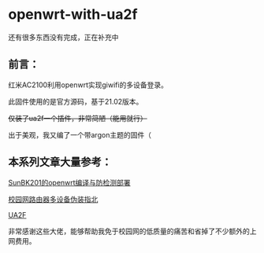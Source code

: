 # openwrt-with-ua2f

还有很多东西没有完成，正在补充中

## 前言：

红米AC2100利用openwrt实现giwifi的多设备登录。

此固件使用的是官方源码，基于21.02版本。

~~仅装了ua2f一个插件，非常简陋（能用就行）~~

出于美观，我又编了一个带argon主题的固件（

## 本系列文章大量参考：

 [SunBK201的openwrt编译与防检测部署](https://sunbk201public.notion.site/sunbk201public/OpenWrt-f59ae1a76741486092c27bc24dbadc59)

[校园网路由器多设备伪装指北](https://learningman.top/archives/304) 

[UA2F](https://github.com/Zxilly/UA2F)

非常感谢这些大佬，能够帮助我免于校园网的低质量的痛苦和省掉了不少额外的上网费用。

